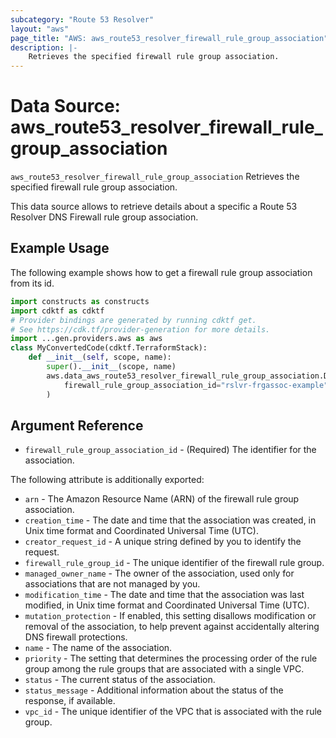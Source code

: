 ```yaml
---
subcategory: "Route 53 Resolver"
layout: "aws"
page_title: "AWS: aws_route53_resolver_firewall_rule_group_association"
description: |-
    Retrieves the specified firewall rule group association.
---
```


# Data Source: aws_route53_resolver_firewall_rule_group_association

`aws_route53_resolver_firewall_rule_group_association` Retrieves the specified firewall rule group association.

This data source allows to retrieve details about a specific a Route 53 Resolver DNS Firewall rule group association.

## Example Usage

The following example shows how to get a firewall rule group association from its id.

```python
import constructs as constructs
import cdktf as cdktf
# Provider bindings are generated by running cdktf get.
# See https://cdk.tf/provider-generation for more details.
import ...gen.providers.aws as aws
class MyConvertedCode(cdktf.TerraformStack):
    def __init__(self, scope, name):
        super().__init__(scope, name)
        aws.data_aws_route53_resolver_firewall_rule_group_association.DataAwsRoute53ResolverFirewallRuleGroupAssociation(self, "example",
            firewall_rule_group_association_id="rslvr-frgassoc-example"
        )
```

## Argument Reference

* `firewall_rule_group_association_id` - (Required) The identifier for the association.

The following attribute is additionally exported:

* `arn` - The Amazon Resource Name (ARN) of the firewall rule group association.
* `creation_time` - The date and time that the association was created, in Unix time format and Coordinated Universal Time (UTC).
* `creator_request_id` - A unique string defined by you to identify the request.
* `firewall_rule_group_id` - The unique identifier of the firewall rule group.
* `managed_owner_name` - The owner of the association, used only for associations that are not managed by you.
* `modification_time` - The date and time that the association was last modified, in Unix time format and Coordinated Universal Time (UTC).
* `mutation_protection` - If enabled, this setting disallows modification or removal of the association, to help prevent against accidentally altering DNS firewall protections.
* `name` - The name of the association.
* `priority` - The setting that determines the processing order of the rule group among the rule groups that are associated with a single VPC.
* `status` - The current status of the association.
* `status_message` - Additional information about the status of the response, if available.
* `vpc_id` - The unique identifier of the VPC that is associated with the rule group.

<!-- cache-key: cdktf-0.17.0-pre.15 input-96baaccea7a8993bc2b43ff8bcd9ea43595994e4407fb3bc1d20edf090565dd8 -->